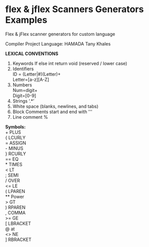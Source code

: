 # flex & jflex Scanners Generators Examples

Flex &amp; jFlex scanner generators for custom language

Compiler Project
Language: HAMADA Tany Khales

<b>LEXICAL CONVENTIONS</b>

1. Keywords If else int return void (reserved / lower case)
2. Identifiers  
ID = (Letter|#)(Letter)+  
Letter=[a-z][A-Z]
3. Numbers  
Num=digit+  
Digit=[0-9]
4. Strings ‘.*’
5. White space (blanks, newlines, and tabs)  
7.	Block Comments start and end with '''
8.	Line comment %


<b>Symbols:</b>  
\+ PLUS  
{ LCURLY  
= ASSIGN  
\- MINUS  
} RCURLY  
== EQ  
\* TIMES  
< LT  
; SEMI  
/ OVER  
<= LE  
( LPAREN  
** Power  
\> GT  
) RPAREN  
, COMMA  
\>= GE  
[ LBRACKET   
@ at  
<> NE  
]	RBRACKET  
